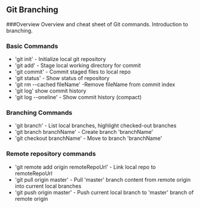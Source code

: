 ## Git Branching

###Overview
Overview and cheat sheet of Git commands. Introduction to branching.


### Basic Commands

* 'git init' - Initialize local git repository
* 'git add' - Stage local working directory for commit
* 'git commit' - Commit staged files to local repo
* 'git status' - Show status of repository
* 'git rm --cached fileName' -Remove fileName from commit index
* 'git log' show commit history
* 'git log --oneline' - Show commit history (compact)


### Branching Commands
* 'git branch' - List local branches, highlight checked-out branches
* 'git branch branchName' - Create branch 'branchName'
* 'git checkout branchName' - Move to branch 'branchName'


### Remote repository commands

* 'git remote add origin remoteRepoUrl' - Link local repo to remoteRepoUrl
* 'git pull origin master' - Pull 'master' branch content from remote origin into current local branches
* 'git push origin master' - Push current local branch to 'master' branch of remote origin
